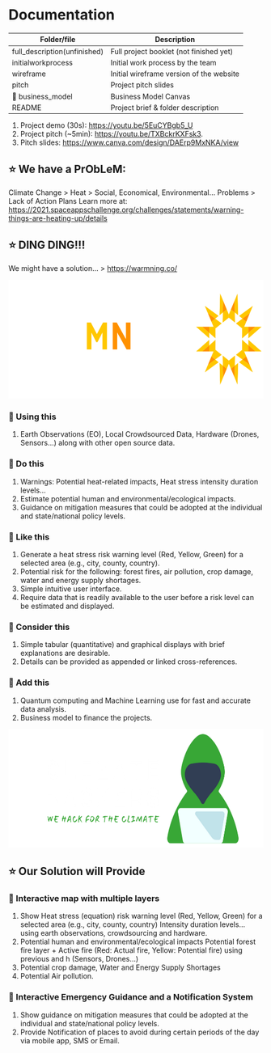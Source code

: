 # Documentation

| Folder/file        | Description      |
| ------------- |-------------|
| full_description(unfinished)     | Full project booklet (not finished yet)  |
| initialworkprocess |  Initial work process by the team |
| wireframe       | Initial wireframe version of the website |
| pitch       | Project pitch slides |
| :pushpin: business_model       | Business Model Canvas |
| README       | Project brief & folder description |

1. Project demo (30s): https://youtu.be/5EuCYBgb5_U
2. Project pitch (~5min): https://youtu.be/TXBckrKXFsk3.
3. Pitch slides: https://www.canva.com/design/DAErp9MxNKA/view

## :star: We have a PrObLeM:
Climate Change > Heat > Social, Economical, Environmental… Problems > Lack of Action Plans
Learn more at: https://2021.spaceappschallenge.org/challenges/statements/warning-things-are-heating-up/details

## :star: DING DING!!!
We might have a solution... > https://warmning.co/

<p align="center">
  <img width="700" height="235" src="https://github.com/usmhic/Warmning/blob/main/res/img/warmnig_logo/widetrans.png">
</p>

### :pushpin: Using this
1. Earth Observations (EO), Local Crowdsourced Data, Hardware (Drones, Sensors...) along with other open source data.

### :pushpin: Do this
1. Warnings: Potential heat-related impacts, Heat stress intensity duration levels...
2. Estimate potential human and environmental/ecological impacts.
3. Guidance on mitigation measures that could be adopted at the individual and state/national policy levels.

### :pushpin: Like this
1. Generate a heat stress risk warning level (Red, Yellow, Green) for a selected area (e.g., city, county, country).
2. Potential risk for the following: forest fires, air pollution, crop damage, water and energy supply shortages.
3. Simple intuitive user interface.
4. Require data that is readily available to the user before a risk level can be estimated and displayed.

### :pushpin: Consider this
1. Simple tabular (quantitative) and graphical displays with brief explanations are desirable.
2. Details can be provided as appended or linked cross-references.

### :pushpin: Add this
1. Quantum computing and Machine Learning use for fast and accurate data analysis.
2. Business model to finance the projects.

<p align="center">
  <img width="700" height="235" src="https://github.com/usmhic/Warmning/blob/main/res/img/team_logo/widetrans.png">
</p>

## :star: Our Solution will Provide

### :pushpin: Interactive map with multiple layers
1. Show Heat stress (equation) risk warning level (Red, Yellow, Green) for a selected area (e.g., city, county, country)
Intensity duration levels… using earth observations, crowdsourcing and hardware.
2. Potential human and environmental/ecological impacts
Potential forest fire layer + Active fire (Red: Actual fire, Yellow: Potential fire) using previous and h (Sensors, Drones...)
3. Potential crop damage, Water and Energy Supply Shortages
4. Potential Air pollution.

### :pushpin: Interactive Emergency Guidance and a Notification System
1. Show guidance on mitigation measures that could be adopted at the individual and state/national policy levels.
2. Provide Notification of places to avoid during certain periods of the day via mobile app, SMS or Email.
